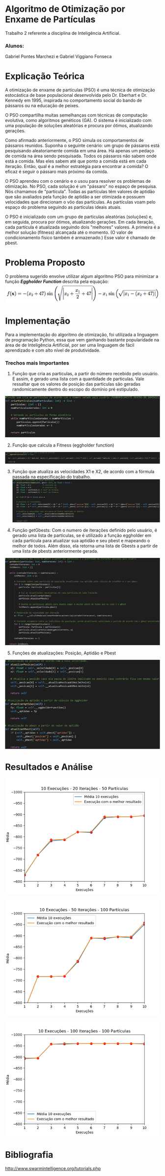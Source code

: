 # Algoritmo de Otimização por Enxame de Partículas
Trabalho 2 referente a disciplina de Inteligência Artificial.

### Alunos: 
Gabriel Pontes Marchezi e Gabriel Viggiano Fonseca

# Explicação Teórica
A otimização de enxame de partículas (PSO) é uma técnica de otimização estocástica de base populacional desenvolvida pelo Dr. Eberhart e Dr. Kennedy   em 1995, inspirada no comportamento social do bando de pássaros ou na educação de peixes. 

O PSO compartilha muitas semelhanças com técnicas de computação evolutiva, como algoritmos genéticos (GA). O sistema é inicializado com uma população de soluções aleatórias e procura por ótimos, atualizando gerações.

Como afirmado anteriormente, o PSO simula os comportamentos de pássaros reunidos. Suponha o seguinte cenário: um grupo de pássaros está pesquisando aleatoriamente comida em uma área. Há apenas um pedaço de comida na área sendo pesquisada. Todos os pássaros não sabem onde está a comida. Mas eles sabem até que ponto a comida está em cada iteração. Então, qual é a melhor estratégia para encontrar a comida? O eficaz é seguir o pássaro mais próximo da comida.

O PSO aprendeu com o cenário e o usou para resolver os problemas de otimização. No PSO, cada solução é um "pássaro" no espaço de pesquisa. Nós chamamos de "partícula". Todas as partículas têm valores de aptidão que são avaliados pela função de aptidão a ser otimizada e possuem velocidades que direcionam o vôo das partículas. As partículas voam pelo espaço do problema seguindo as partículas ideais atuais.

O PSO é inicializado com um grupo de partículas aleatórias (soluções) e, em seguida, procura por ótimos, atualizando gerações. Em cada iteração, cada partícula é atualizada seguindo dois "melhores" valores. A primeira é a melhor solução (fitness) alcançada até o momento. (O valor de condicionamento físico também é armazenado.) Esse valor é chamado de pbest.

# Problema Proposto
O problema sugerido envolve utilizar algum algoritmo PSO para minimizar a função <i><b> Eggholder Function </b></i> descrita pela equação:<br>
![Alt text](https://github.com/gabrielviggiano/Trab02_IA_PSO/blob/master/egg2.png?raw=true "funcao egg")<br>


# Implementação
Para a implementação do algoritmo de otimização, foi utilizada a linguagem de programação Python, essa que vem ganhando bastante popularidade na área de de Inteligência Artificial, por ser uma linguagem de fácil aprendizado e com alto nível de produtividade.

### Trechos mais Importantes
1. Função que cria as particulas, a partir do número recebido pelo usuário. E assim, é gerado uma lista com a quantidade de particulas. Vale ressaltar que os valores de posição das particulas são geradas randomicamente dentro do escopo do domínio pré estipulado.

![Alt text](https://github.com/gabrielviggiano/Trab02_IA_PSO/blob/master/criaparticulas.png?raw=true "criaParticulas")<br>

2. Função que calcula a Fitness (eggholder function)

![Alt text](https://github.com/gabrielviggiano/Trab02_IA_PSO/blob/master/calculoEGG.png?raw=true "calculoEGG")<br>

3. Função que atualiza as velocidades X1 e X2, de acordo com a fórmula passada na especificação do trabalho.
![Alt text](https://github.com/gabrielviggiano/Trab02_IA_PSO/blob/master/atualizarVelocidade.png?raw=true "attVEL")<br>

4. Função getGbests: Com o numero de iterações definido pelo usuário, é gerado uma lista de partículas, se é utilizado a função eggholder em cada partícula para atualizar sua aptidão e seu pbest e mapeando o melhor de todos. Além disso, ela retorna uma lista de Gbests a partir de uma lista de pbests anteriormente gerada.

![Alt text](https://github.com/gabrielviggiano/Trab02_IA_PSO/blob/master/getGBEST.png?raw=true "getGbest")<br>

5. Funções de atualizações: Posição, Aptidão e Pbest

![Alt text](https://github.com/gabrielviggiano/Trab02_IA_PSO/blob/master/atualizacoes.png?raw=true "getGbest")<br>

# Resultados e Análise
![Alt text](https://github.com/gabrielviggiano/Trab02_IA_PSO/blob/master/Figure_1.png?raw=true "1")<br>

![Alt text](https://github.com/gabrielviggiano/Trab02_IA_PSO/blob/master/Figure_2.png?raw=true "2")<br>

![Alt text](https://github.com/gabrielviggiano/Trab02_IA_PSO/blob/master/Figure_12.png?raw=true "3")<br>

# Bibliografia

http://www.swarmintelligence.org/tutorials.php

